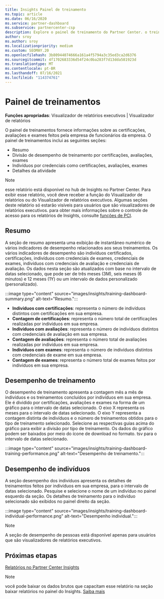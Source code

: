 ```yaml
---
title: Insights Painel de treinamento
ms.topic: article
ms.date: 06/16/2020
ms.service: partner-dashboard
ms.subservice: partnercenter-csp
description: Explore o painel de treinamento do Partner Center. o treinamento é um dos relatórios disponíveis na área de Insights do Partner Center (PCI).
author: sroy
ms.author: sroy
ms.localizationpriority: medium
ms.custom: SEOMAY.20
ms.openlocfilehash: 3b80944074666a161a4f5794a3c35ed3ca2d6376
ms.sourcegitcommit: 4f1702683336d54f24c0ba283f7d13dda581923d
ms.translationtype: MT
ms.contentlocale: pt-BR
ms.lasthandoff: 07/16/2021
ms.locfileid: "114374761"
---
```

# <a name="trainings-dashboard"></a>Painel de treinamentos

**Funções apropriadas**: Visualizador de relatórios executivos | Visualizador de relatórios

O painel de treinamentos fornece informações sobre as certificações, avaliações e exames feitos pela empresa de funcionários da empresa. O painel de treinamentos inclui as seguintes seções:

- Resumo
- Divisão de desempenho de treinamento por certificações, avaliações, exames
- Indivíduos por credenciais como certificações, avaliações, exames
- Detalhes da atividade

>[!NOTE] 
>esse relatório está disponível no hub de Insights no Partner Center. Para exibir esse relatório, você deve receber a função do Visualizador de relatórios ou do Visualizador de relatórios executivos. Algumas seções deste relatório só estarão visíveis para usuários que são visualizadores de relatórios executivos. para obter mais informações sobre o controle de acesso para os relatórios de Insights, consulte [funções de PCI](insights-roles.md).

## <a name="summary"></a>Resumo

A seção de resumo apresenta uma exibição de instantâneo numérico de vários indicadores de desempenho relacionados aos seus treinamentos. Os vários indicadores de desempenho são indivíduos certificados, certificações, indivíduos com credenciais de exames, credenciais de exames, indivíduos com credenciais de avaliação e credenciais de avaliação. Os dados nesta seção são atualizados com base no intervalo de datas selecionado, que pode ser de três meses (3M), seis meses (6 minutos) e 12 meses (1Y) ou um intervalo de dados personalizado (personalizado). 

:::image type="content" source="images/insights/training-dashboard-summary.png" alt-text="Resumo.":::

- **Indivíduos com certificações**: representa o número de indivíduos distintos com certificações em sua empresa.
- **Contagem de certificações**: representa o número total de certificações realizadas por indivíduos em sua empresa.
- **Indivíduos com avaliações**: representa o número de indivíduos distintos com credenciais de avaliação em sua empresa. 
- **Contagem de avaliações**: representa o número total de avaliações realizadas por indivíduos em sua empresa.
- **Indivíduos com exames**: representa o número de indivíduos distintos com credenciais de exame em sua empresa. 
- **Contagem de exames**: representa o número total de exames feitos por indivíduos em sua empresa.

## <a name="training-performance"></a>Desempenho de treinamento

O desempenho de treinamento apresenta a contagem mês a mês de indivíduos e os treinamentos concluídos por indivíduos em sua empresa. Ele é dividido por certificações, avaliações e exames na forma de um gráfico para o intervalo de datas selecionado. O eixo X representa os meses para o intervalo de datas selecionado. O eixo Y representa a contagem distinta de indivíduos e o número de treinamentos obtidos para o tipo de treinamento selecionado. Selecione as respectivas guias acima do gráfico para exibir a divisão por tipo de treinamento. Os dados do gráfico podem ser baixados por meio do ícone de download no formato. tsv para o intervalo de datas selecionado.

:::image type="content" source="images/insights/training-dashboard-training-performance.png" alt-text="Desempenho de treinamento.":::

## <a name="individuals-performance"></a>Desempenho de indivíduos

A seção desempenho dos indivíduos apresenta os detalhes de treinamentos feitos por indivíduos em sua empresa, para o intervalo de datas selecionado. Pesquise e selecione o nome de um indivíduo no painel esquerdo da seção. Os detalhes de treinamento para o indivíduo selecionado são exibidos no painel direito da seção.

:::image type="content" source="images/insights/training-dashboard-individual-performance.png" alt-text="Desempenho individual.":::

>[!NOTE] 
> A seção de desempenho de pessoas está disponível apenas para usuários que são visualizadores de relatórios executivos. 

## <a name="next-steps"></a>Próximas etapas

[Relatórios no Partner Center Insights](partner-center-insights.md)

>[!NOTE] 
> você pode baixar os dados brutos que capacitam esse relatório na seção baixar relatórios no painel do Insights. [Saiba mais](insights-download-reports.md)
